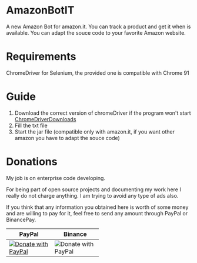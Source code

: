 # AmazonBotIT
A new Amazon Bot for amazon.it. You can track a product and get it when is available. You can adapt the souce code to your favorite Amazon website.

# Requirements

ChromeDriver for Selenium, the provided one is compatible with Chrome 91

# Guide
1. Download the correct version of chromeDriver if the program won't start <a href="https://chromedriver.chromium.org/downloads">ChromeDriverDownloads</a>
2. Fill the txt file
3. Start the jar file (compatible only with amazon.it, if you want other amazon you have to adapt the souce code)

# Donations
My job is on enterprise code developing.

For being part of open source projects and documenting my work here I really do not charge anything. I am trying to avoid any type of ads also.

If you think that any information you obtained here is worth of some money and are willing to pay for it, feel free to send any amount through PayPal or BinancePay.

<table style="max-width: 50%;">
  <thead>
    <th>PayPal</th>
    <th>Binance</th>
  </thead>
  <tbody>
    <td><a href="https://www.paypal.com/cgi-bin/webscr?cmd=_s-xclick&hosted_button_id=29C8HAWPTVRGE">
        <img src="https://raw.githubusercontent.com/stefan-niedermann/paypal-donate-button/master/paypal-donate-button.png" alt="Donate with PayPal" />
        </a>
    </td>
    <td>
        <img src="https://user-images.githubusercontent.com/61836648/120906034-7e193380-c656-11eb-94c1-f42855b9add3.png" alt="Donate with PayPal" /> 
    </td>
  </tbody>
</table>





